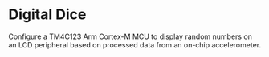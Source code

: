 # Digital Dice
Configure a TM4C123 Arm Cortex-M MCU to display random numbers on an LCD peripheral based on processed data from an on-chip accelerometer.
